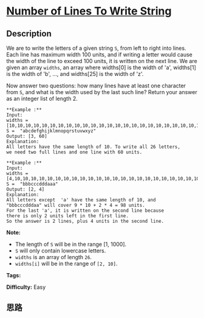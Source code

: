 # [Number of Lines To Write String][title]

## Description

We are to write the letters of a given string `S`, from left to right into
lines. Each line has maximum width 100 units, and if writing a letter would
cause the width of the line to exceed 100 units, it is written on the next
line. We are given an array `widths`, an array where widths[0] is the width of
'a', widths[1] is the width of 'b', ..., and widths[25] is the width of 'z'.

Now answer two questions: how many lines have at least one character from `S`,
and what is the width used by the last such line? Return your answer as an
integer list of length 2.


            **Example :**    Input:     widths = [10,10,10,10,10,10,10,10,10,10,10,10,10,10,10,10,10,10,10,10,10,10,10,10,10,10]    S =  "abcdefghijklmnopqrstuvwxyz"    Output: [3, 60]    Explanation:    All letters have the same length of 10. To write all 26 letters,    we need two full lines and one line with 60 units.                **Example :**    Input:     widths = [4,10,10,10,10,10,10,10,10,10,10,10,10,10,10,10,10,10,10,10,10,10,10,10,10,10]    S =  "bbbcccdddaaa"    Output: [2, 4]    Explanation:    All letters except  'a' have the same length of 10, and     "bbbcccdddaa" will cover 9 * 10 + 2 * 4 = 98 units.    For the last 'a', it is written on the second line because    there is only 2 units left in the first line.    So the answer is 2 lines, plus 4 units in the second line.    



**Note:**

  * The length of `S` will be in the range [1, 1000].
  * `S` will only contain lowercase letters.
  * `widths` is an array of length `26`.
  * `widths[i]` will be in the range of `[2, 10]`.


**Tags:** 

**Difficulty:** Easy

## 思路

[title]: https://leetcode.com/problems/number-of-lines-to-write-string

